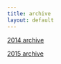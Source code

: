 ```yaml
---
title: archive
layout: default
---
```


[2014 archive][2014]

[2015 archive][2015]

[2014]: https://mega.nz/#F!t0cG1BJR!fMEnyXfSQ0fSHGENONd4xw
[2015]: https://mega.nz/#F!d9FlxICD!DSrOx1Em7zAKCALyH1afjw
